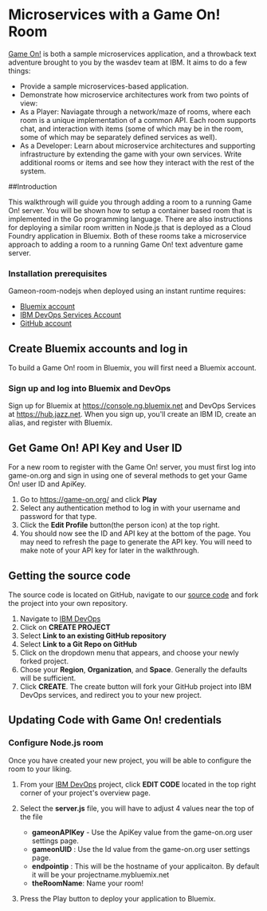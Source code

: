 # Microservices with a Game On! Room
[Game On!](https://game-on.org/) is both a sample microservices application, and a throwback text adventure brought to you by the wasdev team at IBM. It aims to do a few things:

- Provide a sample microservices-based application.
- Demonstrate how microservice architectures work from two points of view:
 - As a Player: Naviagate through a network/maze of rooms, where each room is a unique implementation of a common API. Each room supports chat, and interaction with items (some of which may be in the room, some of which may be separately defined services as well).
 - As a Developer: Learn about microservice architectures and supporting infrastructure by extending the game with your own services. Write additional rooms or items and see how they interact with the rest of the system.


##Introduction

This walkthrough will guide you through adding a room to a running Game On! server.  You will be shown how to setup a container based room that is implemented in the Go programming language.  There are also instructions for deploying a similar room written in Node.js that is deployed as a Cloud Foundry application in Bluemix.  Both of these rooms take a microservice approach to adding a room to a running Game On! text adventure game server.  

### Installation prerequisites

Gameon-room-nodejs when deployed using an instant runtime requires:

- [Bluemix account](https://console.ng.bluemix.net)
- [IBM DevOps Services Account](https://hub.jazz.net/register)
- [GitHub account](https://github.com/)


## Create Bluemix accounts and log in
To build a Game On! room in Bluemix, you will first need a Bluemix account. 

### Sign up and log into Bluemix and DevOps
Sign up for Bluemix at https://console.ng.bluemix.net and DevOps Services at https://hub.jazz.net. When you sign up, you'll create an IBM ID, create an alias, and register with Bluemix.


## Get Game On! API Key and User ID
For a new room to register with the Game On! server, you must first log into game-on.org and sign in using one of several methods to get your Game On! user ID and ApiKey.

1.	Go to https://game-on.org/ and click **Play**
2.	Select any authentication method to log in with your username and password for that type.
3.	Click the **Edit Profile** button(the person icon) at the top right.
4.	You should now see the ID and API key at the bottom of the page.  You may need to refresh the page to generate the API key.  You will need to make note of your API key for later in the walkthrough.

## Getting the source code

The source code is located on GitHub, navigate to our [source code](https://github.com/cfsworkload/gameon-room-nodejs) and fork the project into your own repository.  

 1. Navigate to [IBM DevOps](https://hub.jazz.net/)
 2. Click on **CREATE PROJECT**
 3. Select **Link to an existing GitHub repository**
 4. Select **Link to a Git Repo on GitHub**
 5. Click on the dropdown menu that appears, and choose your newly forked project.  
 6. Chose your **Region**, **Organization**, and **Space**.  Generally the defaults will be sufficient.
 7. Click **CREATE**.  The create button will fork your GitHub project into IBM DevOps services, and redirect you to your new project.  

## Updating Code with Game On! credentials

### Configure Node.js room

Once you have created your new project, you will be able to configure the room to your liking.

 1. From your [IBM DevOps](https://hub.jazz.net/) project, click **EDIT CODE** located in the top right corner of your project's overview page.
 2. Select the **server.js** file, you will have to adjust 4 values near the top of the file
	 
	 -  **gameonAPIKey** - Use the ApiKey value from the game-on.org user settings page.
	 - **gameonUID** : Use the Id value from the game-on.org user settings page.
	 - **endpointip** : This will be the hostname of your applicaiton.  By default it will be your projectname.mybluemix.net
	 - **theRoomName**:  Name your room!

 3. Press the Play button to deploy your application to Bluemix.


